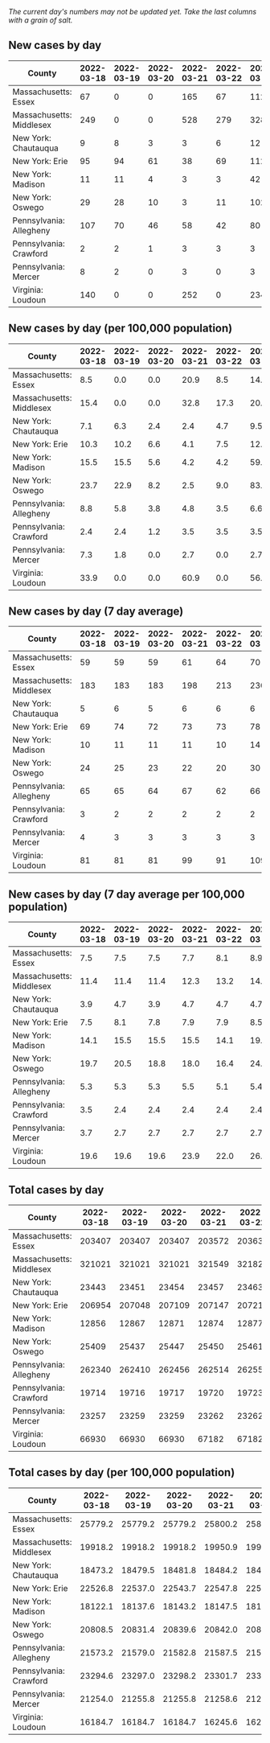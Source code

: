 _The current day's numbers may not be updated yet. Take the last columns with a grain of salt._
## New cases by day

| County | 2022-03-18 | 2022-03-19 | 2022-03-20 | 2022-03-21 | 2022-03-22 | 2022-03-23 | 2022-03-24 |
| --- | --- | --- | --- | --- | --- | --- | --- |
| Massachusetts: Essex | 67 | 0 | 0 | 165 | 67 | 112 |  |
| Massachusetts: Middlesex | 249 | 0 | 0 | 528 | 279 | 328 |  |
| New York: Chautauqua | 9 | 8 | 3 | 3 | 6 | 12 |  |
| New York: Erie | 95 | 94 | 61 | 38 | 69 | 112 |  |
| New York: Madison | 11 | 11 | 4 | 3 | 3 | 42 |  |
| New York: Oswego | 29 | 28 | 10 | 3 | 11 | 102 |  |
| Pennsylvania: Allegheny | 107 | 70 | 46 | 58 | 42 | 80 |  |
| Pennsylvania: Crawford | 2 | 2 | 1 | 3 | 3 | 3 |  |
| Pennsylvania: Mercer | 8 | 2 | 0 | 3 | 0 | 3 |  |
| Virginia: Loudoun | 140 | 0 | 0 | 252 | 0 | 234 |  |

## New cases by day (per 100,000 population)

| County | 2022-03-18 | 2022-03-19 | 2022-03-20 | 2022-03-21 | 2022-03-22 | 2022-03-23 | 2022-03-24 |
| --- | --- | --- | --- | --- | --- | --- | --- |
| Massachusetts: Essex | 8.5 | 0.0 | 0.0 | 20.9 | 8.5 | 14.2 |  |
| Massachusetts: Middlesex | 15.4 | 0.0 | 0.0 | 32.8 | 17.3 | 20.4 |  |
| New York: Chautauqua | 7.1 | 6.3 | 2.4 | 2.4 | 4.7 | 9.5 |  |
| New York: Erie | 10.3 | 10.2 | 6.6 | 4.1 | 7.5 | 12.2 |  |
| New York: Madison | 15.5 | 15.5 | 5.6 | 4.2 | 4.2 | 59.2 |  |
| New York: Oswego | 23.7 | 22.9 | 8.2 | 2.5 | 9.0 | 83.5 |  |
| Pennsylvania: Allegheny | 8.8 | 5.8 | 3.8 | 4.8 | 3.5 | 6.6 |  |
| Pennsylvania: Crawford | 2.4 | 2.4 | 1.2 | 3.5 | 3.5 | 3.5 |  |
| Pennsylvania: Mercer | 7.3 | 1.8 | 0.0 | 2.7 | 0.0 | 2.7 |  |
| Virginia: Loudoun | 33.9 | 0.0 | 0.0 | 60.9 | 0.0 | 56.6 |  |

## New cases by day (7 day average)

| County | 2022-03-18 | 2022-03-19 | 2022-03-20 | 2022-03-21 | 2022-03-22 | 2022-03-23 | 2022-03-24 |
| --- | --- | --- | --- | --- | --- | --- | --- |
| Massachusetts: Essex | 59 | 59 | 59 | 61 | 64 | 70 |  |
| Massachusetts: Middlesex | 183 | 183 | 183 | 198 | 213 | 230 |  |
| New York: Chautauqua | 5 | 6 | 5 | 6 | 6 | 6 |  |
| New York: Erie | 69 | 74 | 72 | 73 | 73 | 78 |  |
| New York: Madison | 10 | 11 | 11 | 11 | 10 | 14 |  |
| New York: Oswego | 24 | 25 | 23 | 22 | 20 | 30 |  |
| Pennsylvania: Allegheny | 65 | 65 | 64 | 67 | 62 | 66 |  |
| Pennsylvania: Crawford | 3 | 2 | 2 | 2 | 2 | 2 |  |
| Pennsylvania: Mercer | 4 | 3 | 3 | 3 | 3 | 3 |  |
| Virginia: Loudoun | 81 | 81 | 81 | 99 | 91 | 109 |  |

## New cases by day (7 day average per 100,000 population)

| County | 2022-03-18 | 2022-03-19 | 2022-03-20 | 2022-03-21 | 2022-03-22 | 2022-03-23 | 2022-03-24 |
| --- | --- | --- | --- | --- | --- | --- | --- |
| Massachusetts: Essex | 7.5 | 7.5 | 7.5 | 7.7 | 8.1 | 8.9 |  |
| Massachusetts: Middlesex | 11.4 | 11.4 | 11.4 | 12.3 | 13.2 | 14.3 |  |
| New York: Chautauqua | 3.9 | 4.7 | 3.9 | 4.7 | 4.7 | 4.7 |  |
| New York: Erie | 7.5 | 8.1 | 7.8 | 7.9 | 7.9 | 8.5 |  |
| New York: Madison | 14.1 | 15.5 | 15.5 | 15.5 | 14.1 | 19.7 |  |
| New York: Oswego | 19.7 | 20.5 | 18.8 | 18.0 | 16.4 | 24.6 |  |
| Pennsylvania: Allegheny | 5.3 | 5.3 | 5.3 | 5.5 | 5.1 | 5.4 |  |
| Pennsylvania: Crawford | 3.5 | 2.4 | 2.4 | 2.4 | 2.4 | 2.4 |  |
| Pennsylvania: Mercer | 3.7 | 2.7 | 2.7 | 2.7 | 2.7 | 2.7 |  |
| Virginia: Loudoun | 19.6 | 19.6 | 19.6 | 23.9 | 22.0 | 26.4 |  |

## Total cases by day

| County | 2022-03-18 | 2022-03-19 | 2022-03-20 | 2022-03-21 | 2022-03-22 | 2022-03-23 | 2022-03-24 |
| --- | --- | --- | --- | --- | --- | --- | --- |
| Massachusetts: Essex | 203407 | 203407 | 203407 | 203572 | 203639 | 203751 |  |
| Massachusetts: Middlesex | 321021 | 321021 | 321021 | 321549 | 321828 | 322156 |  |
| New York: Chautauqua | 23443 | 23451 | 23454 | 23457 | 23463 | 23475 |  |
| New York: Erie | 206954 | 207048 | 207109 | 207147 | 207216 | 207328 |  |
| New York: Madison | 12856 | 12867 | 12871 | 12874 | 12877 | 12919 |  |
| New York: Oswego | 25409 | 25437 | 25447 | 25450 | 25461 | 25563 |  |
| Pennsylvania: Allegheny | 262340 | 262410 | 262456 | 262514 | 262556 | 262636 |  |
| Pennsylvania: Crawford | 19714 | 19716 | 19717 | 19720 | 19723 | 19726 |  |
| Pennsylvania: Mercer | 23257 | 23259 | 23259 | 23262 | 23262 | 23265 |  |
| Virginia: Loudoun | 66930 | 66930 | 66930 | 67182 | 67182 | 67416 |  |

## Total cases by day (per 100,000 population)

| County | 2022-03-18 | 2022-03-19 | 2022-03-20 | 2022-03-21 | 2022-03-22 | 2022-03-23 | 2022-03-24 |
| --- | --- | --- | --- | --- | --- | --- | --- |
| Massachusetts: Essex | 25779.2 | 25779.2 | 25779.2 | 25800.2 | 25808.6 | 25822.8 |  |
| Massachusetts: Middlesex | 19918.2 | 19918.2 | 19918.2 | 19950.9 | 19968.2 | 19988.6 |  |
| New York: Chautauqua | 18473.2 | 18479.5 | 18481.8 | 18484.2 | 18488.9 | 18498.4 |  |
| New York: Erie | 22526.8 | 22537.0 | 22543.7 | 22547.8 | 22555.3 | 22567.5 |  |
| New York: Madison | 18122.1 | 18137.6 | 18143.2 | 18147.5 | 18151.7 | 18210.9 |  |
| New York: Oswego | 20808.5 | 20831.4 | 20839.6 | 20842.0 | 20851.0 | 20934.6 |  |
| Pennsylvania: Allegheny | 21573.2 | 21579.0 | 21582.8 | 21587.5 | 21591.0 | 21597.6 |  |
| Pennsylvania: Crawford | 23294.6 | 23297.0 | 23298.2 | 23301.7 | 23305.2 | 23308.8 |  |
| Pennsylvania: Mercer | 21254.0 | 21255.8 | 21255.8 | 21258.6 | 21258.6 | 21261.3 |  |
| Virginia: Loudoun | 16184.7 | 16184.7 | 16184.7 | 16245.6 | 16245.6 | 16302.2 |  |
